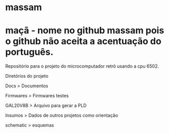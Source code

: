 # massam
# maçã - nome no github massam pois o github não aceita a acentuação do português.

Repositório para o projeto do microcomputador retrô usando a cpu 6502.

Diretórios do projeto

Docs		> Documentos

Firmwares	> Firmwares testes

GAL20V8B	> Arquivo para gerar a PLD

Insumos		> Dados de outros projetos como orientação

schematic	> esquemas


